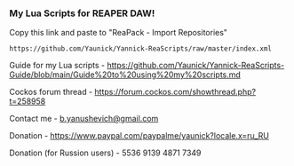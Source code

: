 ### **My Lua Scripts for REAPER DAW!**
Copy this link and paste to "ReaPack - Import Repositories"
```
https://github.com/Yaunick/Yannick-ReaScripts/raw/master/index.xml
```

Guide for my Lua scripts - https://github.com/Yaunick/Yannick-ReaScripts-Guide/blob/main/Guide%20to%20using%20my%20scripts.md

Cockos forum thread - https://forum.cockos.com/showthread.php?t=258958

Contact me - b.yanushevich@gmail.com

Donation - https://www.paypal.com/paypalme/yaunick?locale.x=ru_RU

Donation (for Russion users) - 5536 9139 4871 7349
